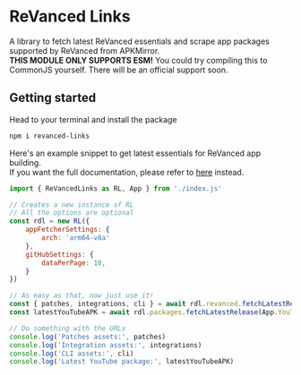 # ReVanced Links
A library to fetch latest ReVanced essentials and scrape app packages supported by ReVanced from APKMirror.  
**THIS MODULE ONLY SUPPORTS ESM!** You could try compiling this to CommonJS yourself. There will be an official support soon.

## Getting started
Head to your terminal and install the package
```sh
npm i revanced-links
```
Here's an example snippet to get latest essentials for ReVanced app building.  
If you want the full documentation, please refer to [here](https://palmdevs.github.io/revanced-links/) instead.
```js
import { ReVancedLinks as RL, App } from './index.js'

// Creates a new instance of RL
// All the options are optional
const rdl = new RL({
    appFetcherSettings: {
        arch: 'arm64-v8a'
    },
    gitHubSettings: {
        dataPerPage: 10,
    }
})

// As easy as that, now just use it!
const { patches, integrations, cli } = await rdl.revanced.fetchLatestReleases()
const latestYouTubeAPK = await rdl.packages.fetchLatestRelease(App.YouTube)

// Do something with the URLs
console.log('Patches assets:', patches)
console.log('Integration assets:', integrations)
console.log('CLI assets:', cli)
console.log('Latest YouTube package:', latestYouTubeAPK)
```